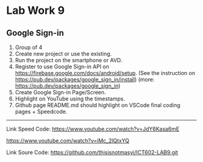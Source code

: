 # Lab Work 9

## Google Sign-in

1. Group of 4
2. Create new project or use the existing.
3. Run the project on the smartphone or AVD.
4. Register to use Google Sign-in API on https://firebase.google.com/docs/android/setup. (See the instruction on https://pub.dev/packages/google_sign_in/install)
(more: https://pub.dev/packages/google_sign_in)
5. Create Google Sign-in Page/Screen.
6. Highlight on YouTube using the timestamps.
7. Github page README.md should highlight on VSCode final coding pages + Speedcode.

**********************************************
Link Speed Code: https://www.youtube.com/watch?v=JdY6Kasa6mE

https://www.youtube.com/watch?v=iMc_2lQtxYQ

Link Soure Code: https://github.com/thisisnotmasyi/ICT602-LAB9.git

